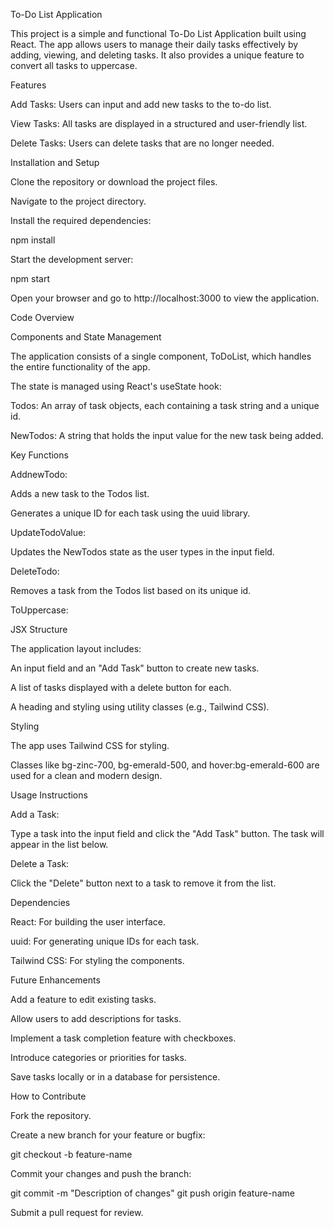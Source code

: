 To-Do List Application

This project is a simple and functional To-Do List Application built using React. The app allows users to manage their daily tasks effectively by adding, viewing, and deleting tasks. It also provides a unique feature to convert all tasks to uppercase.

Features

Add Tasks: Users can input and add new tasks to the to-do list.

View Tasks: All tasks are displayed in a structured and user-friendly list.

Delete Tasks: Users can delete tasks that are no longer needed.



Installation and Setup

Clone the repository or download the project files.

Navigate to the project directory.

Install the required dependencies:

npm install

Start the development server:

npm start

Open your browser and go to http://localhost:3000 to view the application.

Code Overview

Components and State Management

The application consists of a single component, ToDoList, which handles the entire functionality of the app.

The state is managed using React's useState hook:

Todos: An array of task objects, each containing a task string and a unique id.

NewTodos: A string that holds the input value for the new task being added.

Key Functions

AddnewTodo:

Adds a new task to the Todos list.

Generates a unique ID for each task using the uuid library.

UpdateTodoValue:

Updates the NewTodos state as the user types in the input field.

DeleteTodo:

Removes a task from the Todos list based on its unique id.

ToUppercase:


JSX Structure

The application layout includes:

An input field and an "Add Task" button to create new tasks.

A list of tasks displayed with a delete button for each.

A heading and styling using utility classes (e.g., Tailwind CSS).

Styling

The app uses Tailwind CSS for styling.

Classes like bg-zinc-700, bg-emerald-500, and hover:bg-emerald-600 are used for a clean and modern design.

Usage Instructions

Add a Task:

Type a task into the input field and click the "Add Task" button. The task will appear in the list below.

Delete a Task:

Click the "Delete" button next to a task to remove it from the list.

Dependencies

React: For building the user interface.

uuid: For generating unique IDs for each task.

Tailwind CSS: For styling the components.

Future Enhancements

Add a feature to edit existing tasks.

Allow users to add descriptions for tasks.

Implement a task completion feature with checkboxes.

Introduce categories or priorities for tasks.

Save tasks locally or in a database for persistence.

How to Contribute

Fork the repository.

Create a new branch for your feature or bugfix:

git checkout -b feature-name

Commit your changes and push the branch:

git commit -m "Description of changes"
git push origin feature-name

Submit a pull request for review.
